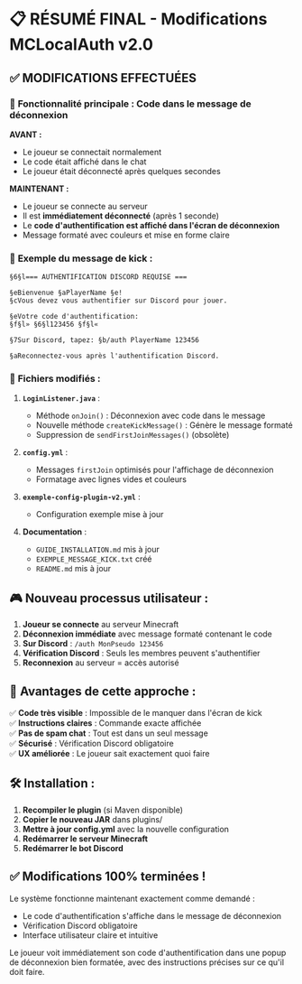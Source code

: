 ﻿# 📋 RÉSUMÉ FINAL - Modifications MCLocalAuth v2.0

## ✅ MODIFICATIONS EFFECTUÉES

### 🎯 **Fonctionnalité principale : Code dans le message de déconnexion**

**AVANT :**
- Le joueur se connectait normalement
- Le code était affiché dans le chat
- Le joueur était déconnecté après quelques secondes

**MAINTENANT :**
- Le joueur se connecte au serveur
- Il est **immédiatement déconnecté** (après 1 seconde)
- Le **code d'authentification est affiché dans l'écran de déconnexion**
- Message formaté avec couleurs et mise en forme claire

### 📱 **Exemple du message de kick :**
```
§6§l=== AUTHENTIFICATION DISCORD REQUISE ===

§eBienvenue §aPlayerName §e!
§cVous devez vous authentifier sur Discord pour jouer.

§eVotre code d'authentification:
§f§l» §6§l123456 §f§l«

§7Sur Discord, tapez: §b/auth PlayerName 123456

§aReconnectez-vous après l'authentification Discord.
```

### 🔧 **Fichiers modifiés :**

1. **`LoginListener.java`** :
   - Méthode `onJoin()` : Déconnexion avec code dans le message
   - Nouvelle méthode `createKickMessage()` : Génère le message formaté
   - Suppression de `sendFirstJoinMessages()` (obsolète)

2. **`config.yml`** :
   - Messages `firstJoin` optimisés pour l'affichage de déconnexion
   - Formatage avec lignes vides et couleurs

3. **`exemple-config-plugin-v2.yml`** :
   - Configuration exemple mise à jour

4. **Documentation** :
   - `GUIDE_INSTALLATION.md` mis à jour
   - `EXEMPLE_MESSAGE_KICK.txt` créé
   - `README.md` mis à jour

## 🎮 **Nouveau processus utilisateur :**

1. **Joueur se connecte** au serveur Minecraft
2. **Déconnexion immédiate** avec message formaté contenant le code
3. **Sur Discord** : `/auth MonPseudo 123456`
4. **Vérification Discord** : Seuls les membres peuvent s'authentifier
5. **Reconnexion** au serveur = accès autorisé

## 🔐 **Avantages de cette approche :**

✅ **Code très visible** : Impossible de le manquer dans l'écran de kick  
✅ **Instructions claires** : Commande exacte affichée  
✅ **Pas de spam chat** : Tout est dans un seul message  
✅ **Sécurisé** : Vérification Discord obligatoire  
✅ **UX améliorée** : Le joueur sait exactement quoi faire  

## 🛠️ **Installation :**

1. **Recompiler le plugin** (si Maven disponible)
2. **Copier le nouveau JAR** dans plugins/
3. **Mettre à jour config.yml** avec la nouvelle configuration
4. **Redémarrer le serveur Minecraft**
5. **Redémarrer le bot Discord**

## ✅ **Modifications 100% terminées !**

Le système fonctionne maintenant exactement comme demandé :
- Le code d'authentification s'affiche dans le message de déconnexion
- Vérification Discord obligatoire
- Interface utilisateur claire et intuitive

Le joueur voit immédiatement son code d'authentification dans une popup de déconnexion bien formatée, avec des instructions précises sur ce qu'il doit faire.